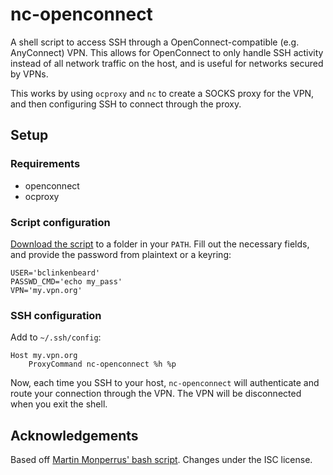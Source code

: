 # nc-openconnect
A shell script to access SSH through a OpenConnect-compatible (e.g. AnyConnect) VPN. This allows for OpenConnect to only handle SSH activity instead of all network traffic on the host, and is useful for networks secured by VPNs.

This works by using `ocproxy` and `nc` to create a SOCKS proxy for the VPN, and then configuring SSH to connect through the proxy.

## Setup
### Requirements
- openconnect
- ocproxy

### Script configuration
[Download the script](https://raw.githubusercontent.com/brianclinkenbeard/nc-openconnect/master/nc-openconnect) to a folder in your `PATH`. Fill out the necessary fields, and provide the password from plaintext or a keyring:
```
USER='bclinkenbeard'
PASSWD_CMD='echo my_pass'
VPN='my.vpn.org'
```

### SSH configuration
Add to `~/.ssh/config`:
```
Host my.vpn.org
	ProxyCommand nc-openconnect %h %p
```

Now, each time you SSH to your host, `nc-openconnect` will authenticate and route your connection through the VPN. The VPN will be disconnected when you exit the shell.

## Acknowledgements
Based off [Martin Monperrus' bash script](https://www.monperrus.net/martin/ssh-over-vpn-with-openconnect). Changes under the ISC license.
